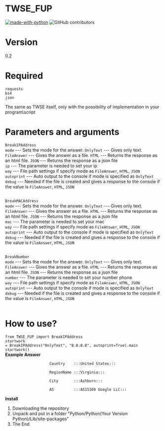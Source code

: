 # TWSE_FUP
[![made-with-python](https://img.shields.io/badge/Made%20with-Python-1f425f.svg)](https://www.python.org/)
![GitHub contributors](https://img.shields.io/badge/GitHub%20Contributors-1-blue)

# Version
0.2

# Required
<code>requests</code><br>
<code>bs4</code><br>
<code>json</code><br>

The same as TWSE itself, only with the possibility of implementation in your program\script

# Parameters and arguments
<code>BreakIPAddress</code><br>
<code>mode</code> --- Sets the mode for the answer. <code>OnlyText</code> --- Gives only text. <code>FileAnswer</code> --- Gives the answer as a file. <code>HTML</code> --- Returns the response as an html file. <code>JSON</code> --- Returns the response as a json file<br>
<code>ip</code> --- The parameter is needed to set your ip<br>
<code>way</code> --- File path settings if specify mode as <code>FileAnswer</code>, <code>HTML</code>, <code>JSON</code><br>
<code>autoprint</code> --- Auto output to the console if mode is specified as <code>OnlyText</code><br>
<code>debug</code> --- Needed if the file is created and gives a response to the console if the value is <code>FileAnswer</code>, <code>HTML</code>, <code>JSON</code><br><br>

<code>BreakMACAddress</code><br>
<code>mode</code> --- Sets the mode for the answer. <code>OnlyText</code> --- Gives only text. <code>FileAnswer</code> --- Gives the answer as a file. <code>HTML</code> --- Returns the response as an html file. <code>JSON</code> --- Returns the response as a json file<br>
<code>mac</code> --- The parameter is needed to set your mac<br>
<code>way</code> --- File path settings if specify mode as <code>FileAnswer</code>, <code>HTML</code>, <code>JSON</code><br>
<code>autoprint</code> --- Auto output to the console if mode is specified as <code>OnlyText</code><br>
<code>debug</code> --- Needed if the file is created and gives a response to the console if the value is <code>FileAnswer</code>, <code>HTML</code>, <code>JSON</code><br><br>

<code>BreakNumber</code><br>
<code>mode</code> --- Sets the mode for the answer. <code>OnlyText</code> --- Gives only text. <code>FileAnswer</code> --- Gives the answer as a file. <code>HTML</code> --- Returns the response as an html file. <code>JSON</code> --- Returns the response as a json file<br>
<code>number</code> --- The parameter is needed to set your number phone<br>
<code>way</code> --- File path settings if specify mode as <code>FileAnswer</code>, <code>HTML</code>, <code>JSON</code><br>
<code>autoprint</code> --- Auto output to the console if mode is specified as <code>OnlyText</code><br>
<code>debug</code> --- Needed if the file is created and gives a response to the console if the value is <code>FileAnswer</code>, <code>HTML</code>, <code>JSON</code><br><br>

# How to use?
<code>from TWSE_FUP import BreakIPAddress</code><br>
<code>startwork = BreakIPAddress("OnlyText", "8.8.8.8", autoprint=True).main</code><br>
<code>startwork()</code><br>
<b>Example Answer</b><br>

                        Country    :::United States:::     

                        RegionName :::Virginia:::

                        City       :::Ashburn:::

                        AS         :::AS15169 Google LLC:::

<b>Install</b>
1. Downloading the repository<br>
2. Unpack and put in a folder "Python/Python(Your Version Python)/Lib/site-packages"<br>
3. The End
